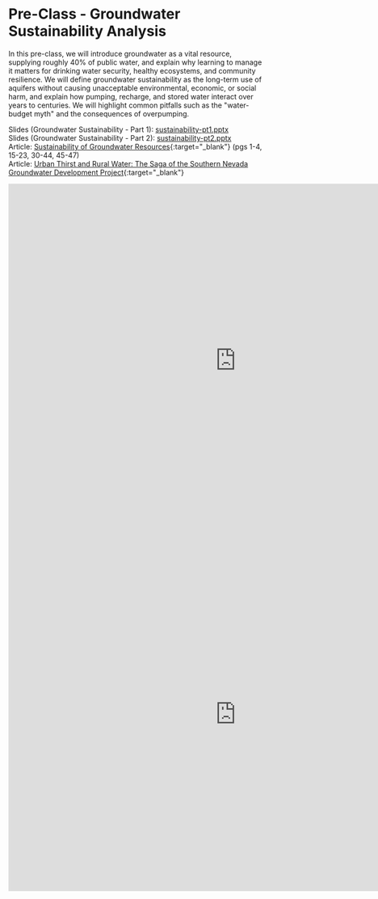 # Pre-Class - Groundwater Sustainability Analysis

In this pre-class, we will introduce groundwater as a vital resource, supplying roughly 40% of public water, and explain why learning to manage it matters for drinking water security, healthy ecosystems, and community resilience. We will define groundwater sustainability as the long-term use of aquifers without causing unacceptable environmental, economic, or social harm, and explain how pumping, recharge, and stored water interact over years to centuries. We will highlight common pitfalls such as the "water-budget myth" and the consequences of overpumping.

Slides (Groundwater Sustainability - Part 1): [sustainability-pt1.pptx](sustainability-pt1.pptx) <br>
Slides (Groundwater Sustainability - Part 2): [sustainability-pt2.pptx](sustainability-pt2.pptx) <br>
Article: [Sustainability of Groundwater Resources](1999%20-%20alley%2C%20reilly%2C%20franke%20%28sustainability%20of%20gw%20resources%29.pdf){:target="_blank"}
(pgs 1-4, 15-23, 30-44, 45-47)<br>
Article: [Urban Thirst and Rural Water: The Saga of the Southern Nevada Groundwater Development Project](https://ngwa.onlinelibrary.wiley.com/doi/10.1111/gwat.13364){:target="_blank"}<br>

<iframe width="900" height="700" src="https://www.youtube.com/embed/aMBb_2VIhxA?si=6Cc-TF2-_Ts_ou0p" title="YouTube 
video player" frameborder="0" allow="accelerometer; autoplay; clipboard-write; encrypted-media; gyroscope; picture-in-picture; web-share" referrerpolicy="strict-origin-when-cross-origin" allowfullscreen></iframe>

<iframe width="900" height="700" src="https://www.youtube.com/embed/LMsZ3mEcrME?si=cFPuVTpDM81lo45f" title="YouTube 
video player" frameborder="0" allow="accelerometer; autoplay; clipboard-write; encrypted-media; gyroscope; picture-in-picture; web-share" referrerpolicy="strict-origin-when-cross-origin" allowfullscreen></iframe>